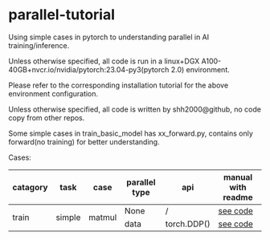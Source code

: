 # parallel-tutorial
Using simple cases in pytorch to understanding parallel in AI training/inference.

Unless otherwise specified, all code is run in a linux+DGX A100-40GB+nvcr.io/nvidia/pytorch:23.04-py3(pytorch 2.0) environment. 

Please refer to the corresponding installation tutorial for the above environment configuration.

Unless otherwise specified, all code is written by shh2000@github, no code copy from other repos.

Some simple cases in train_basic_model has xx_forward.py, contains only forward(no training) for better understanding.

Cases:

<table>
<thead>
  <tr>
    <th>catagory</th>
    <th>task</th>
    <th>case</th>
    <th>parallel type</th>
    <th>api</th>
    <th>manual with readme</th>
  </tr>
</thead>
<tbody>
  <tr>
    <td rowspan="2">train</td>
    <td rowspan="2">simple</td>
    <td rowspan="2">matmul</td>
    <td>None</td>
    <td>/</td>
    <td><a href="https://github.com/shh2000/parallel-tutorial/blob/main/training_basic_model/simple_cases/matmul_full.py">see code</a></td>
  </tr>
  <tr>
    <td>data</td>
    <td>torch.DDP()</td>
    <td><a href="https://github.com/shh2000/parallel-tutorial/blob/main/training_basic_model/simple_cases/ddp_manual/matmul_full.py">see code</a></td>
  </tr>
</tbody>
</table>
